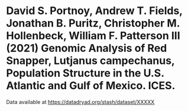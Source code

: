 # David S. Portnoy, Andrew T. Fields, Jonathan B. Puritz, Christopher M. Hollenbeck, William F. Patterson III (2021) Genomic Analysis of Red Snapper, Lutjanus campechanus, Population Structure in the U.S. Atlantic and Gulf of Mexico. ICES.

Data available at https://datadryad.org/stash/dataset/XXXXX
